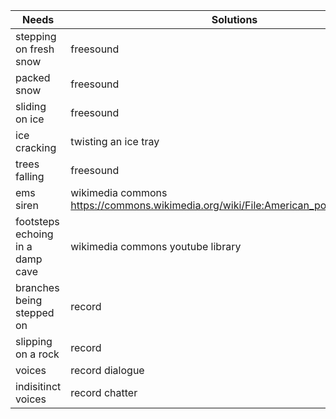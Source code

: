 
| Needs | Solutions |
| --------------- | --------------- |
| stepping on fresh snow | freesound | 
| packed snow | freesound |
| sliding on ice | freesound | 
| ice cracking | twisting an ice tray |
| trees falling | freesound |
| ems siren | wikimedia commons https://commons.wikimedia.org/wiki/File:American_police_siren_i.ogg |
| footsteps echoing in a damp cave | wikimedia commons youtube library|
| branches being stepped on | record |
| slipping on a rock | record |
| voices | record dialogue |
| indisitinct voices | record chatter |
